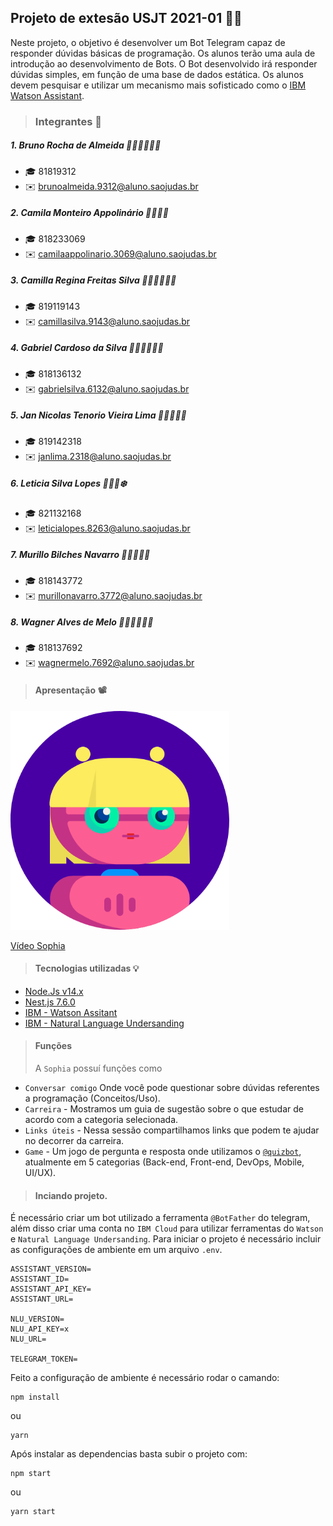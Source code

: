 ## Projeto de extesão USJT 2021-01 🤖📕

Neste projeto, o objetivo é desenvolver um Bot Telegram capaz de responder dúvidas básicas de programação. Os alunos terão uma aula de introdução ao desenvolvimento de Bots. O Bot desenvolvido irá responder dúvidas simples, em função de uma base de dados estática. Os alunos devem pesquisar e utilizar um mecanismo mais sofisticado como o [IBM Watson Assistant](https://developer.ibm.com/articles/introduction-watson-assistant/).

> ### Integrantes 💼

##### 1. Bruno Rocha de Almeida 👨🏾‍💻🧛🏾‍♂️

- 🎓 81819312
- ✉️ brunoalmeida.9312@aluno.saojudas.br

##### 2. Camila Monteiro Appolinário 👩🏻‍💻🤖

- 🎓 818233069
- ✉️ camilaappolinario.3069@aluno.saojudas.br

##### 3. Camilla Regina Freitas Silva 👩🏻‍💻🦹🏻‍♀️

- 🎓 819119143
- ✉️ camillasilva.9143@aluno.saojudas.br

##### 4. Gabriel Cardoso da Silva 👨🏻‍💻👨🏻‍💼

- 🎓 818136132
- ✉️ gabrielsilva.6132@aluno.saojudas.br

##### 5. Jan Nicolas Tenorio Vieira Lima 👨🏻‍💻🧞‍♂️

- 🎓 819142318
- ✉️ janlima.2318@aluno.saojudas.br

##### 6. Leticia Silva Lopes 👩🏻‍💻❄️

- 🎓 821132168
- ✉️ leticialopes.8263@aluno.saojudas.br

##### 7. Murillo Bilches Navarro 👨🏻‍💻🧙‍♂️

- 🎓 818143772
- ✉️ murillonavarro.3772@aluno.saojudas.br

##### 8. Wagner Alves de Melo 👨🏻‍💻🧛🏻‍♂️

- 🎓 818137692
- ✉️ wagnermelo.7692@aluno.saojudas.br

> #### Apresentação 📽️

<img src="public/../public/images/sophia.png" width="350px" >

[Vídeo Sophia]()

> #### Tecnologias utilizadas 💡

- [Node.Js v14.x](https://nodejs.org/en/download/)
- [Nest.js 7.6.0](https://nestjs.com/)
- [IBM - Watson Assitant](https://www.ibm.com/br-pt/cloud/watson-assistant)
- [IBM - Natural Language Undersanding](https://www.ibm.com/br-pt/cloud/watson-natural-language-understanding)

> #### Funções
>
> A `Sophia` possuí funções como

- `Conversar comigo` Onde você pode questionar sobre dúvidas referentes a programação (Conceitos/Uso).
- `Carreira` - Mostramos um guia de sugestão sobre o que estudar de acordo com a categoria selecionada.
- `Links úteis` - Nessa sessão compartilhamos links que podem te ajudar no decorrer da carreira.
- `Game` - Um jogo de pergunta e resposta onde utilizamos o [`@quizbot`](https://telegram.org/tour/quizbot), atualmente em 5 categorias (Back-end, Front-end, DevOps, Mobile, UI/UX).

> #### Inciando projeto.

É necessário criar um bot utilizado a ferramenta `@BotFather` do telegram, além disso criar uma conta no `IBM Cloud` para utilizar ferramentas do `Watson` e `Natural Language Undersanding`.
Para iniciar o projeto é necessário incluir as configurações de ambiente em um arquivo `.env`.

```
ASSISTANT_VERSION=
ASSISTANT_ID=
ASSISTANT_API_KEY=
ASSISTANT_URL=

NLU_VERSION=
NLU_API_KEY=x
NLU_URL=

TELEGRAM_TOKEN=
```

Feito a configuração de ambiente é necessário rodar o camando:

```
npm install
```

ou

```
yarn
```

Após instalar as dependencias basta subir o projeto com:

```
npm start
```

ou

```
yarn start
```
